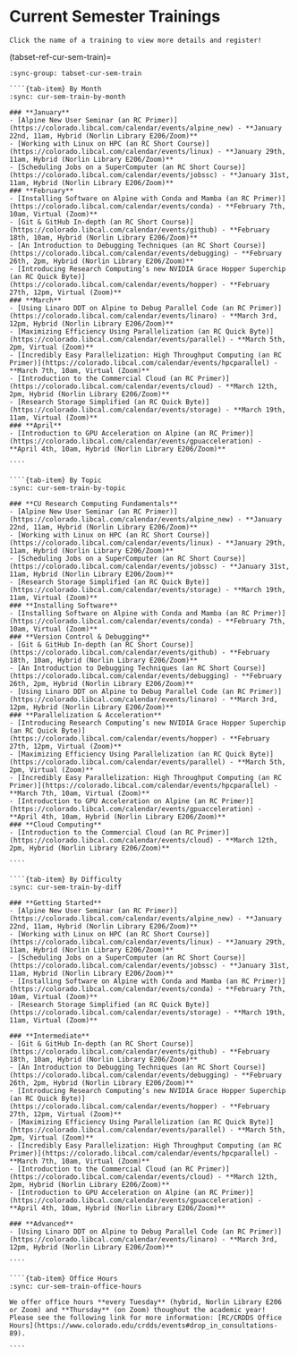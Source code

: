 # Current Semester Trainings

```{tip}
Click the name of a training to view more details and register!
```

(tabset-ref-cur-sem-train)=
`````{tab-set}
:sync-group: tabset-cur-sem-train

````{tab-item} By Month
:sync: cur-sem-train-by-month

### **January**
- [Alpine New User Seminar (an RC Primer)](https://colorado.libcal.com/calendar/events/alpine_new) - **January 22nd, 11am, Hybrid (Norlin Library E206/Zoom)**
- [Working with Linux on HPC (an RC Short Course)](https://colorado.libcal.com/calendar/events/linux) - **January 29th, 11am, Hybrid (Norlin Library E206/Zoom)**
- [Scheduling Jobs on a SuperComputer (an RC Short Course)](https://colorado.libcal.com/calendar/events/jobssc) - **January 31st, 11am, Hybrid (Norlin Library E206/Zoom)**
### **February**
- [Installing Software on Alpine with Conda and Mamba (an RC Primer)](https://colorado.libcal.com/calendar/events/conda) - **February 7th, 10am, Virtual (Zoom)**
- [Git & GitHub In-depth (an RC Short Course)](https://colorado.libcal.com/calendar/events/github) - **February 18th, 10am, Hybrid (Norlin Library E206/Zoom)**
- [An Introduction to Debugging Techniques (an RC Short Course)](https://colorado.libcal.com/calendar/events/debugging) - **February 26th, 2pm, Hybrid (Norlin Library E206/Zoom)**
- [Introducing Research Computing’s new NVIDIA Grace Hopper Superchip (an RC Quick Byte)](https://colorado.libcal.com/calendar/events/hopper) - **February 27th, 12pm, Virtual (Zoom)**
### **March**
- [Using Linaro DDT on Alpine to Debug Parallel Code (an RC Primer)](https://colorado.libcal.com/calendar/events/linaro) - **March 3rd, 12pm, Hybrid (Norlin Library E206/Zoom)**
- [Maximizing Efficiency Using Parallelization (an RC Quick Byte)](https://colorado.libcal.com/calendar/events/parallel) - **March 5th, 2pm, Virtual (Zoom)**
- [Incredibly Easy Parallelization: High Throughput Computing (an RC Primer)](https://colorado.libcal.com/calendar/events/hpcparallel) - **March 7th, 10am, Virtual (Zoom)**
- [Introduction to the Commercial Cloud (an RC Primer)](https://colorado.libcal.com/calendar/events/cloud) - **March 12th, 2pm, Hybrid (Norlin Library E206/Zoom)**
- [Research Storage Simplified (an RC Quick Byte)](https://colorado.libcal.com/calendar/events/storage) - **March 19th, 11am, Virtual (Zoom)**
### **April**
- [Introduction to GPU Acceleration on Alpine (an RC Primer)](https://colorado.libcal.com/calendar/events/gpuacceleration) - **April 4th, 10am, Hybrid (Norlin Library E206/Zoom)**

````

````{tab-item} By Topic
:sync: cur-sem-train-by-topic

### **CU Research Computing Fundamentals**
- [Alpine New User Seminar (an RC Primer)](https://colorado.libcal.com/calendar/events/alpine_new) - **January 22nd, 11am, Hybrid (Norlin Library E206/Zoom)**
- [Working with Linux on HPC (an RC Short Course)](https://colorado.libcal.com/calendar/events/linux) - **January 29th, 11am, Hybrid (Norlin Library E206/Zoom)**
- [Scheduling Jobs on a SuperComputer (an RC Short Course)](https://colorado.libcal.com/calendar/events/jobssc) - **January 31st, 11am, Hybrid (Norlin Library E206/Zoom)**
- [Research Storage Simplified (an RC Quick Byte)](https://colorado.libcal.com/calendar/events/storage) - **March 19th, 11am, Virtual (Zoom)**
### **Installing Software**
- [Installing Software on Alpine with Conda and Mamba (an RC Primer)](https://colorado.libcal.com/calendar/events/conda) - **February 7th, 10am, Virtual (Zoom)**
### **Version Control & Debugging**
- [Git & GitHub In-depth (an RC Short Course)](https://colorado.libcal.com/calendar/events/github) - **February 18th, 10am, Hybrid (Norlin Library E206/Zoom)**
- [An Introduction to Debugging Techniques (an RC Short Course)](https://colorado.libcal.com/calendar/events/debugging) - **February 26th, 2pm, Hybrid (Norlin Library E206/Zoom)**
- [Using Linaro DDT on Alpine to Debug Parallel Code (an RC Primer)](https://colorado.libcal.com/calendar/events/linaro) - **March 3rd, 12pm, Hybrid (Norlin Library E206/Zoom)**
### **Parallelization & Acceleration**
- [Introducing Research Computing’s new NVIDIA Grace Hopper Superchip (an RC Quick Byte)](https://colorado.libcal.com/calendar/events/hopper) - **February 27th, 12pm, Virtual (Zoom)**
- [Maximizing Efficiency Using Parallelization (an RC Quick Byte)](https://colorado.libcal.com/calendar/events/parallel) - **March 5th, 2pm, Virtual (Zoom)**
- [Incredibly Easy Parallelization: High Throughput Computing (an RC Primer)](https://colorado.libcal.com/calendar/events/hpcparallel) - **March 7th, 10am, Virtual (Zoom)**
- [Introduction to GPU Acceleration on Alpine (an RC Primer)](https://colorado.libcal.com/calendar/events/gpuacceleration) - **April 4th, 10am, Hybrid (Norlin Library E206/Zoom)**
### **Cloud Computing**
- [Introduction to the Commercial Cloud (an RC Primer)](https://colorado.libcal.com/calendar/events/cloud) - **March 12th, 2pm, Hybrid (Norlin Library E206/Zoom)**

````

````{tab-item} By Difficulty
:sync: cur-sem-train-by-diff

### **Getting Started**
- [Alpine New User Seminar (an RC Primer)](https://colorado.libcal.com/calendar/events/alpine_new) - **January 22nd, 11am, Hybrid (Norlin Library E206/Zoom)**
- [Working with Linux on HPC (an RC Short Course)](https://colorado.libcal.com/calendar/events/linux) - **January 29th, 11am, Hybrid (Norlin Library E206/Zoom)**
- [Scheduling Jobs on a SuperComputer (an RC Short Course)](https://colorado.libcal.com/calendar/events/jobssc) - **January 31st, 11am, Hybrid (Norlin Library E206/Zoom)**
- [Installing Software on Alpine with Conda and Mamba (an RC Primer)](https://colorado.libcal.com/calendar/events/conda) - **February 7th, 10am, Virtual (Zoom)**
- [Research Storage Simplified (an RC Quick Byte)](https://colorado.libcal.com/calendar/events/storage) - **March 19th, 11am, Virtual (Zoom)**

### **Intermediate**
- [Git & GitHub In-depth (an RC Short Course)](https://colorado.libcal.com/calendar/events/github) - **February 18th, 10am, Hybrid (Norlin Library E206/Zoom)**
- [An Introduction to Debugging Techniques (an RC Short Course)](https://colorado.libcal.com/calendar/events/debugging) - **February 26th, 2pm, Hybrid (Norlin Library E206/Zoom)**
- [Introducing Research Computing’s new NVIDIA Grace Hopper Superchip (an RC Quick Byte)](https://colorado.libcal.com/calendar/events/hopper) - **February 27th, 12pm, Virtual (Zoom)**
- [Maximizing Efficiency Using Parallelization (an RC Quick Byte)](https://colorado.libcal.com/calendar/events/parallel) - **March 5th, 2pm, Virtual (Zoom)**
- [Incredibly Easy Parallelization: High Throughput Computing (an RC Primer)](https://colorado.libcal.com/calendar/events/hpcparallel) - **March 7th, 10am, Virtual (Zoom)**
- [Introduction to the Commercial Cloud (an RC Primer)](https://colorado.libcal.com/calendar/events/cloud) - **March 12th, 2pm, Hybrid (Norlin Library E206/Zoom)**
- [Introduction to GPU Acceleration on Alpine (an RC Primer)](https://colorado.libcal.com/calendar/events/gpuacceleration) - **April 4th, 10am, Hybrid (Norlin Library E206/Zoom)**

### **Advanced**
- [Using Linaro DDT on Alpine to Debug Parallel Code (an RC Primer)](https://colorado.libcal.com/calendar/events/linaro) - **March 3rd, 12pm, Hybrid (Norlin Library E206/Zoom)**

````

````{tab-item} Office Hours
:sync: cur-sem-train-office-hours

We offer office hours **every Tuesday** (hybrid, Norlin Library E206 or Zoom) and **Thursday** (on Zoom) thoughout the academic year! Please see the following link for more information: [RC/CRDDS Office Hours](https://www.colorado.edu/crdds/events#drop_in_consultations-89).

````
`````
